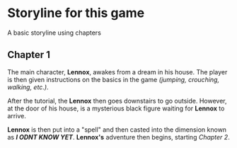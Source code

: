# Storyline for this game
A basic storyline using chapters

## Chapter 1
The main character, **Lennox**, awakes from a dream in his house. The player is then given instructions on the basics in the game _(jumping, crouching, walking, etc.)_.

After the tutorial, the **Lennox** then goes downstairs to go outside. However, at the door of his house, is a mysterious black figure waiting for **Lennox** to arrive.

**Lennox** is then put into a "spell" and then casted into the dimension known as _**I ODNT KNOW YET**_. **Lennox's** adventure then begins, starting _Chapter 2_.
